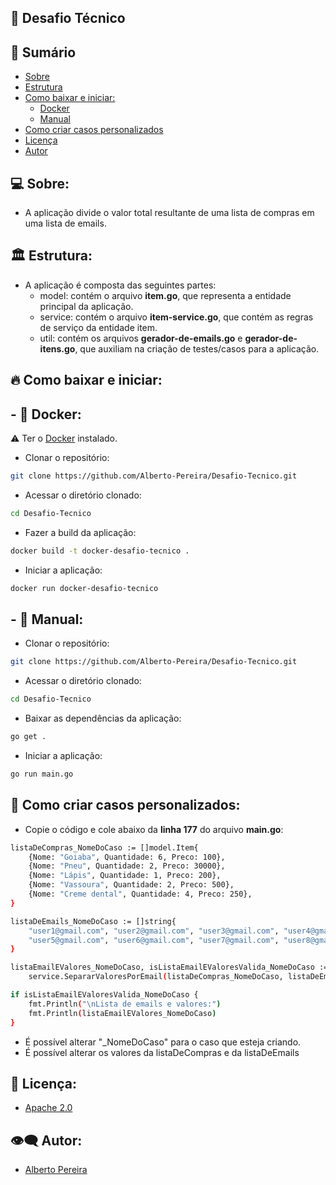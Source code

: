 ## 💼 Desafio Técnico

## 📝 Sumário

- [Sobre](#about)
- [Estrutura](#pattern)
- [Como baixar e iniciar:](#howtodownload)
    - [Docker](#docker)
    - [Manual](#manual)
- [Como criar casos personalizados](#customcase)
- [Licença](#license)
- [Autor](#author)

## 💻 Sobre: <a name="about"></a>

- A aplicação divide o valor total resultante de uma lista de compras em uma lista de emails.

## 🏛 Estrutura: <a name="pattern"></a>

- A aplicação é composta das seguintes partes:
    - model: contém o arquivo <b>item.go</b>, que representa a entidade principal da aplicação.
    - service: contém o arquivo <b>item-service.go</b>, que contém as regras de serviço da entidade item.
    - util: contém os arquivos <b>gerador-de-emails.go</b> e <b>gerador-de-itens.go</b>, que auxiliam na criação de testes/casos para a aplicação.

## 🔥 Como baixar e iniciar: <a name="howtodownload"></a>
## - 🐳 Docker: <a name="docker"></a>
⚠ Ter o <a href="https://www.docker.com/products/docker-desktop/">Docker</a> instalado.
- Clonar o repositório:
```bash
git clone https://github.com/Alberto-Pereira/Desafio-Tecnico.git
```
- Acessar o diretório clonado:
```bash
cd Desafio-Tecnico
```
- Fazer a build da aplicação:
```bash
docker build -t docker-desafio-tecnico .
```
- Iniciar a aplicação:
```bash
docker run docker-desafio-tecnico
```

## - 🔨 Manual: <a name="manual"></a>
- Clonar o repositório:
```bash
git clone https://github.com/Alberto-Pereira/Desafio-Tecnico.git
```
- Acessar o diretório clonado:
```bash
cd Desafio-Tecnico
```
- Baixar as dependências da aplicação:
```bash
go get .
```
- Iniciar a aplicação:
```bash
go run main.go
```

## 🧵 Como criar casos personalizados: <a name="customcase"></a>

- Copie o código e cole abaixo da <b>linha 177</b> do arquivo <b>main.go</b>:
```bash
listaDeCompras_NomeDoCaso := []model.Item{
    {Nome: "Goiaba", Quantidade: 6, Preco: 100},
    {Nome: "Pneu", Quantidade: 2, Preco: 30000},
    {Nome: "Lápis", Quantidade: 1, Preco: 200},
    {Nome: "Vassoura", Quantidade: 2, Preco: 500},
    {Nome: "Creme dental", Quantidade: 4, Preco: 250},
}

listaDeEmails_NomeDoCaso := []string{
    "user1@gmail.com", "user2@gmail.com", "user3@gmail.com", "user4@gmail.com",
    "user5@gmail.com", "user6@gmail.com", "user7@gmail.com", "user8@gmail.com",
}

listaEmailEValores_NomeDoCaso, isListaEmailEValoresValida_NomeDoCaso :=
    service.SepararValoresPorEmail(listaDeCompras_NomeDoCaso, listaDeEmails_NomeDoCaso)

if isListaEmailEValoresValida_NomeDoCaso {
    fmt.Println("\nLista de emails e valores:")
    fmt.Println(listaEmailEValores_NomeDoCaso)
}
```
- É possível alterar "_NomeDoCaso" para o caso que esteja criando.
- É possível alterar os valores da listaDeCompras e da listaDeEmails

## 📃 Licença: <a name="license"></a>

- <a href="http://www.apache.org/licenses/LICENSE-2.0.html">Apache 2.0</a>

## 👁‍🗨 Autor: <a name="author"></a>

- <a href="https://github.com/Alberto-Pereira">Alberto Pereira</a>
